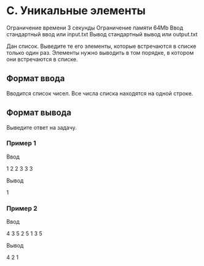 # C. Уникальные элементы

Ограничение времени 3 секунды
Ограничение памяти 64Mb
Ввод стандартный ввод или input.txt
Вывод стандартный вывод или output.txt

Дан список. Выведите те его элементы, которые встречаются в списке только один раз. Элементы нужно выводить в том порядке, в котором они встречаются в списке.

## Формат ввода

Вводится список чисел. Все числа списка находятся на одной строке.

## Формат вывода

Выведите ответ на задачу.

### Пример 1

Ввод

1 2 2 3 3 3

Вывод

1

### Пример 2

Ввод

4 3 5 2 5 1 3 5

Вывод

4 2 1
